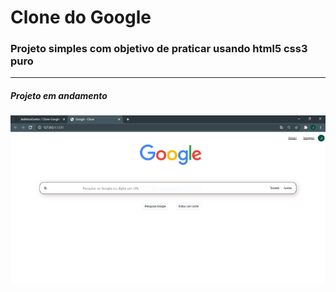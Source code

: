 # Clone do Google

### Projeto simples com objetivo de praticar usando html5 css3 puro
---
##### Projeto em andamento
![inicio](https://github.com/JadielsonSantos/Clone-Google/blob/main/assets/Clone-Google2.PNG)
